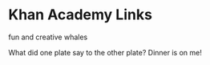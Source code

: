 # Khan Academy Links
fun and creative whales

What did one plate say to the other plate?
Dinner is on me!

